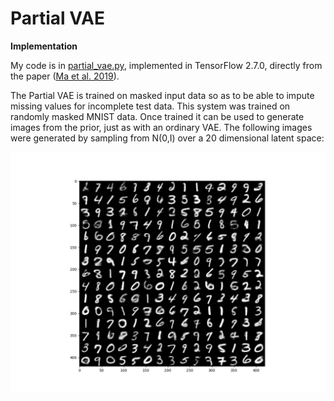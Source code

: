 # Partial VAE
<B>Implementation</B>

My code is in <a href=partial_vae.py>partial_vae.py</a>, implemented in TensorFlow 2.7.0, directly from the paper (<a href=https://arxiv.org/abs/1809.11142>Ma et al. 2019</a>).

The Partial VAE is trained on masked input data so as to be able to impute missing values for incomplete test data.  This system was trained on randomly masked MNIST data.  Once trained it can be used to generate images from the prior, just as with an ordinary VAE.  The following images were generated by sampling from N(0,I) over a 20 dimensional latent space:

![generated digits picture](prior_100.png)





